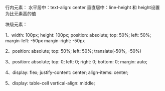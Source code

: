 行内元素：
水平居中：text-align: center
垂直居中：line-height 和 height设置为比元素高的值

块级元素：

1、width: 100px;
   height: 100px;
   position: absolute;
   top: 50%;
   left: 50%;
   margin-left: -50px
   margin-right: -50px

2、position: absolute;
   top: 50%;
   left: 50%;
   translate(-50%, -50%)

3、position: absolute;
   top: 0;
   left: 0;
   right: 0;
   bottom: 0;
   margin: auto;

4、display: flex;
   justify-content: center;
   align-items: center;

5、display: table-cell
 vertical-align: middle;


